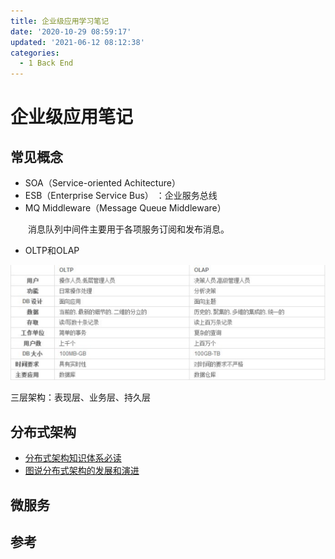 ```yaml
---
title: 企业级应用学习笔记
date: '2020-10-29 08:59:17'
updated: '2021-06-12 08:12:38'
categories:
  - 1 Back End
---
```

# 企业级应用笔记

## 常见概念

- SOA（Service-oriented Achitecture）
- ESB（Enterprise Service Bus） ：企业服务总线
- MQ Middleware（Message Queue Middleware） 

　　消息队列中间件主要用于各项服务订阅和发布消息。

- OLTP和OLAP

![](./Enterprize_Application_Notes/20190501141421.png)

三层架构：表现层、业务层、持久层

## 分布式架构

- [分布式架构知识体系必读](./Enterprize_Application_Notes/分布式架构知识体系必读.pdf)
- [图说分布式架构的发展和演进](./Enterprize_Application_Notes/图说分布式架构的发展和演进.pdf)

## 微服务

## 参考

[^1]: [一文详解微服务架构](https://mp.weixin.qq.com/s/SH6OqbYNA5xCmjvHqq_1xQ)
